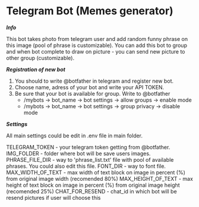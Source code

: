# Telegram Bot (Memes generator)

___Info___

This bot takes photo from telegram user and add random funny phrase on this image (pool of phrase is customizable).
You can add this bot to group and when bot complete to draw on picture - you can send new picture to other group (customizable).

___Registration of new bot___
1. You should to write @botfather in telegram and register new bot.
2. Choose name, adress of your bot and write your API TOKEN.
3. Be sure that your bot is available for group. Write to @botfather
	* /mybots -> bot_name -> bot settings -> allow groups -> enable mode
	* /mybots -> bot_name -> bot settings -> group privacy -> disable mode

___Settings___

All main settings could be edit in .env file in main folder.

TELEGRAM_TOKEN - your telegram token getting from @botfather.
IMG_FOLDER - folder where bot will be save users images.
PHRASE_FILE_DIR - way to 'phrase_list.txt' file with pool of available phrases. You could also edit this file.
FONT_DIR - way to font file.
MAX_WIDTH_OF_TEXT - max width of text block on image in percent (%) from original image width (recomended 80%)
MAX_HEIGHT_OF_TEXT - max height of text block on image in percent (%) from original image height (recomended 25%)
CHAT_FOR_RESEND - chat_id in which bot will be resend pictures if user will choose this



